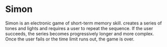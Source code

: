 # Simon
Simon is an electronic game of short-term memory skill. creates a series of tones and lights and requires a user to repeat the sequence. If the user succeeds, the series becomes progressively longer and more complex. Once the user fails or the time limit runs out, the game is over.